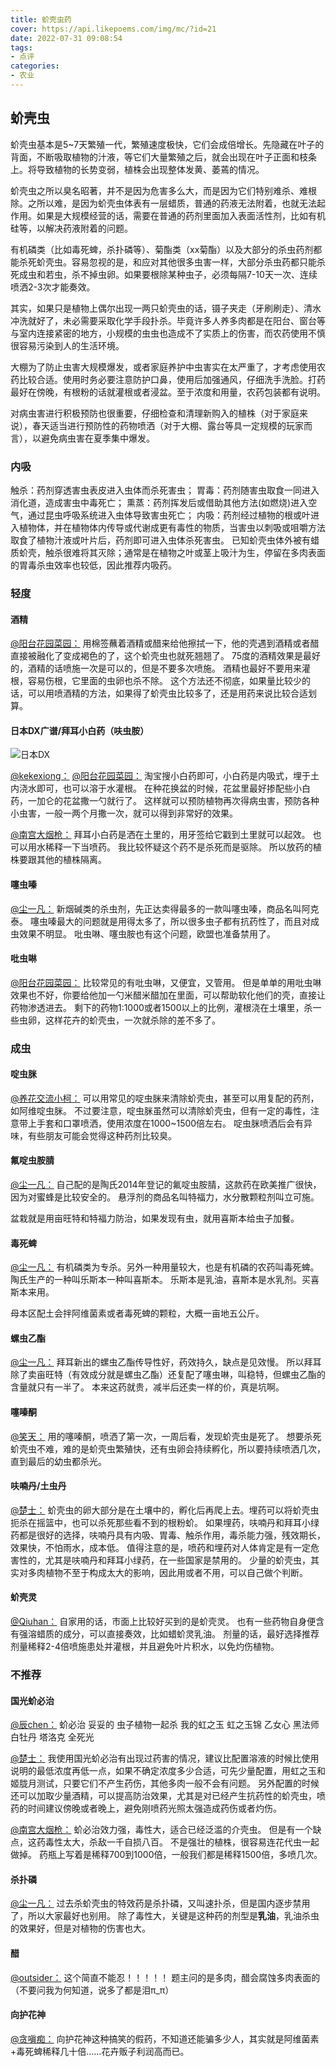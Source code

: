 ```yaml
---
title: 蚧壳虫药
cover: https://api.likepoems.com/img/mc/?id=21
date: 2022-07-31 09:08:54
tags:
- 点评
categories:
- 农业
---
```

<!--more-->

## 蚧壳虫

蚧壳虫基本是5~7天繁殖一代，繁殖速度极快，它们会成倍增长。先隐藏在叶子的背面，不断吸取植物的汁液，等它们大量繁殖之后，就会出现在叶子正面和枝条上。将导致植物的长势变弱，植株会出现整体发黄、萎蔫的情况。

蚧壳虫之所以臭名昭著，并不是因为危害多么大，而是因为它们特别难杀、难根除。之所以难，是因为蚧壳虫体表有一层蜡质，普通的药液无法附着，也就无法起作用。如果是大规模经营的话，需要在普通的药剂里面加入表面活性剂，比如有机硅等，以解决药液附着的问题。

有机磷类（比如毒死蜱，杀扑磷等）、菊酯类（xx菊酯）以及大部分的杀虫药剂都能杀死蚧壳虫。容易忽视的是，和应对其他很多虫害一样，大部分杀虫药都只能杀死成虫和若虫，杀不掉虫卵。如果要根除某种虫子，必须每隔7-10天一次、连续喷洒2-3次才能奏效。

其实，如果只是植物上偶尔出现一两只蚧壳虫的话，镊子夹走（牙刷刷走）、清水冲洗就好了，未必需要采取化学手段扑杀。毕竟许多人养多肉都是在阳台、窗台等与室内连接紧密的地方，小规模的虫虫也造成不了实质上的伤害，而农药使用不慎很容易污染到人的生活环境。

大棚为了防止虫害大规模爆发，或者家庭养护中虫害实在太严重了，才考虑使用农药比较合适。使用时务必要注意防护口鼻，使用后加强通风，仔细洗手洗脸。打药最好在傍晚，有根粉的话就灌根或者浸盆。至于浓度和用量，农药包装都有说明。

对病虫害进行积极预防也很重要，仔细检查和清理新购入的植株（对于家庭来说），春天适当进行预防性的药物喷洒（对于大棚、露台等具一定规模的玩家而言），以避免病虫害在夏季集中爆发。

### 内吸

触杀：药剂穿透害虫表皮进入虫体而杀死害虫；
胃毒：药剂随害虫取食一同进入消化道，造成害虫中毒死亡；
熏蒸：药剂挥发后或借助其他方法(如燃烧)进入空气，通过昆虫呼吸系统进入虫体导致害虫死亡；
内吸：药剂经过植物的根或叶进入植物体，并在植物体内传导或代谢成更有毒性的物质，当害虫以刺吸或咀嚼方法取食了植物汁液或叶片后，药剂即可进入虫体杀死害虫。
已知蚧壳虫体外被有蜡质蚧壳，触杀很难将其灭除；通常是在植物之叶或茎上吸汁为生，停留在多肉表面的胃毒杀虫效率也较低，因此推荐内吸药。

### 轻度

#### 酒精

[@阳台花园菜园：](https://zhuanlan.zhihu.com/p/379428135)
用棉签蘸着酒精或醋来给他擦拭一下，他的壳遇到酒精或者醋直接被融化了变成褐色的了，这个蚧壳虫也就死翘翘了。
75度的酒精效果是最好的，酒精的话喷施一次是可以的，但是不要多次喷施。
酒精也最好不要用来灌根，容易伤根，它里面的虫卵也杀不除。
这个方法还不彻底，如果量比较少的话，可以用喷酒精的方法，如果得了蚧壳虫比较多了，还是用药来说比较合适划算。

#### 日本DX广谱/拜耳小白药（呋虫胺）

![日本DX](https://pica.zhimg.com/9ded9246aa613e1311f4d89cc59168c7_r.jpg?source=1940ef5c)

[@kekexiong：](https://www.zhihu.com/question/28889605/answer/2342309207)
[@阳台花园菜园：](https://zhuanlan.zhihu.com/p/379428135)
淘宝搜小白药即可，小白药是内吸式，埋于土内浇水即可，也可以溶于水灌根。
在种花换盆的时候，花盆里最好掺配些小白药，一加仑的花盆撒一勺就行了。
这样就可以预防植物再次得病虫害，预防各种小虫害，一般一两个月撒一次，就可以得到非常好的效果。

[@南宫大烟枪：](https://www.zhihu.com/question/35148539/answer/62356763)
拜耳小白药是洒在土里的，用牙签给它戳到土里就可以起效。
也可以用水稀释一下当喷药。
我比较怀疑这个药不是杀死而是驱除。
所以放药的植株要跟其他的植株隔离。

#### 噻虫嗪

[@尘一凡：](https://www.zhihu.com/question/28889605/answer/42573193)
新烟碱类的杀虫剂，先正达卖得最多的一款叫噻虫嗪，商品名叫阿克泰。
噻虫嗪最大的问题就是用得太多了，所以很多虫子都有抗药性了，而且对成虫效果不明显。
吡虫啉、噻虫胺也有这个问题，欧盟也准备禁用了。

#### 吡虫啉

[@阳台花园菜园：](https://zhuanlan.zhihu.com/p/379428135)
比较常见的有吡虫啉，又便宜，又管用。
但是单单的用吡虫啉效果也不好，你要给他加一勺米醋米醋加在里面，可以帮助软化他们的壳，直接让药物渗透进去。
剩下的药物1:1000或者1500以上的比例，灌根浇在土壤里，杀一些虫卵，这样花卉的蚧壳虫，一次就杀除的差不多了。

### 成虫

#### 啶虫脒
[@养花交流小柯：](https://zhuanlan.zhihu.com/p/390095454)
可以用常见的啶虫脒来清除蚧壳虫，甚至可以用复配的药剂，如阿维啶虫脒。
不过要注意，啶虫脒虽然可以清除蚧壳虫，但有一定的毒性，注意带上手套和口罩喷洒，使用浓度在1000~1500倍左右。
啶虫脒喷洒后会有异味，有些朋友可能会觉得这种药剂比较臭。

#### 氟啶虫胺腈

[@尘一凡：](https://www.zhihu.com/question/28889605/answer/42573193)
自己配的是陶氏2014年登记的氟啶虫胺腈，这款药在欧美推广很快，因为对蜜蜂是比较安全的。
悬浮剂的商品名叫特福力，水分散颗粒剂叫立可施。

盆栽就是用亩旺特和特福力防治，如果发现有虫，就用喜斯本给虫子加餐。

#### 毒死蜱

[@尘一凡：](https://www.zhihu.com/question/28889605/answer/42573193)
有机磷类为专杀。另外一种用量较大，也是有机磷的农药叫毒死蜱。
陶氏生产的一种叫乐斯本一种叫喜斯本。
乐斯本是乳油，喜斯本是水乳剂。买喜斯本来用。

母本区配土会拌阿维菌素或者毒死蜱的颗粒，大概一亩地五公斤。

#### 螺虫乙酯

[@尘一凡：](https://www.zhihu.com/question/28889605/answer/42573193)
拜耳新出的螺虫乙酯传导性好，药效持久，缺点是见效慢。
所以拜耳除了卖亩旺特（有效成分就是螺虫乙酯）还复配了噻虫啉，叫稳特，但螺虫乙酯的含量就只有一半了。
本来这药就贵，减半后还卖一样的价，真是坑啊。

#### 噻嗪酮

[@笑天：](https://www.zhihu.com/question/28889605/answer/2327827493)
用的噻嗪酮，喷洒了第一次，一周后看，发现蚧壳虫是死了。
想要杀死蚧壳虫不难，难的是蚧壳虫繁殖快，还有虫卵会持续孵化，所以要持续喷洒几次，直到最后的幼虫都杀光。

#### 呋喃丹/土虫丹

[@楚士：](https://www.zhihu.com/question/35148539/answer/69718675)
蚧壳虫的卵大部分是在土壤中的，孵化后再爬上去。埋药可以将蚧壳虫扼杀在摇篮中，也可以杀死那些看不到的根粉蚧。
如果埋药，呋喃丹和拜耳小绿药都是很好的选择，呋喃丹具有内吸、胃毒、触杀作用，毒杀能力强，残效期长，效果快，不怕雨水，成本低。
值得注意的是，喷药和埋药对人体肯定是有一定危害性的，尤其是呋喃丹和拜耳小绿药，在一些国家是禁用的。
少量的蚧壳虫，其实对多肉植物不至于构成太大的影响，因此用或者不用，可以自己做个判断。

#### 蚧壳灵

[@Qiuhan：](https://www.zhihu.com/question/28889605/answer/42454815)
自家用的话，市面上比较好买到的是蚧壳灵。
也有一些药物自身便含有强溶蜡质的成分，可以直接奏效，比如蜡蚧灵乳油。
剂量的话，最好选择推荐剂量稀释2-4倍喷施患处并灌根，并且避免叶片积水，以免灼伤植物。

### 不推荐

#### 国光蚧必治

[@辰chen：](https://www.zhihu.com/question/28889605/answer/42493350)
蚧必治 妥妥的 虫子植物一起杀
我的虹之玉 虹之玉锦 乙女心 黑法师 白牡丹 塔洛克 全死光

[@楚士：](https://www.zhihu.com/question/35148539/answer/69718675)
我使用国光蚧必治有出现过药害的情况，建议比配置溶液的时候比使用说明的最低浓度再低一点，如果不确定浓度多少合适，可先少量配置，用虹之玉和姬胧月测试，只要它们不产生药伤，其他多肉一般不会有问题。
另外配置的时候还可以加取少量酒精，可以提高防治效果，尤其是对已经产生抗药性的蚧壳虫，喷药的时间建议傍晚或者晚上，避免刚喷药光照太强造成药伤或者灼伤。

[@南宫大烟枪：](https://www.zhihu.com/question/35148539/answer/62356763)
蚧必治效力强，毒性大，适合已经泛滥的介壳虫。
但是有一个缺点，这药毒性太大，杀敌一千自损八百。
不是强壮的植株，很容易连花代虫一起做掉。
药瓶上写着是稀释700到1000倍，一般我们都是稀释1500倍，多喷几次。

#### 杀扑磷

[@尘一凡：](https://www.zhihu.com/question/28889605/answer/42573193)
过去杀蚧壳虫的特效药是杀扑磷，又叫速扑杀，但是国内逐步禁用了，所以大家最好也别用。
除了毒性大，关键是这种药的剂型是**乳油**，乳油杀虫的效果好，但是对植物的伤害也大。

#### 醋

[@outsider：](https://www.zhihu.com/question/35148539/answer/80582521)
这个简直不能忍！！！！！
题主问的是多肉，醋会腐蚀多肉表面的（不要问我为何知道，说多了都是泪π_π）

#### 向护花神

[@贪嗔痴：](https://www.zhihu.com/question/28889605/answer/94560061)
向护花神这种搞笑的假药，不知道还能骗多少人，其实就是阿维菌素+毒死蜱稀释几十倍……花卉贩子利润高而已。

